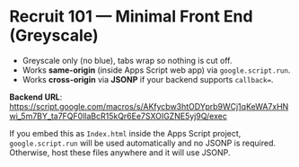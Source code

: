 # Recruit 101 — Minimal Front End (Greyscale)

- Greyscale only (no blue), tabs wrap so nothing is cut off.
- Works **same-origin** (inside Apps Script web app) via `google.script.run`.
- Works **cross-origin** via **JSONP** if your backend supports `callback=`.

**Backend URL**: https://script.google.com/macros/s/AKfycbw3htODYprb9WCj1qKeWA7xHNwi_5m7BY_ta7FQF0llaBcR15kQr6Ee7SXOIGZNE5yj9Q/exec

If you embed this as `Index.html` inside the Apps Script project, `google.script.run` will be used automatically and no JSONP is required.
Otherwise, host these files anywhere and it will use JSONP.
